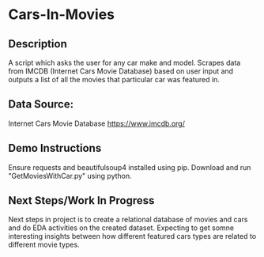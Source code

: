 # Cars-In-Movies

## Description
A script which asks the user for any car make and model. Scrapes data from IMCDB (Internet Cars Movie Database) based on user input and outputs a list of all the movies that particular car was featured in.

## Data Source:
Internet Cars Movie Database
https://www.imcdb.org/ 

## Demo Instructions
Ensure requests and beautifulsoup4 installed using pip. Download and run "GetMoviesWithCar.py" using python. 

## Next Steps/Work In Progress
Next steps in project is to create a relational database of movies and cars and do EDA activities on the created dataset. Expecting to get somne interesting insights between how different featured cars types are related to different movie types.
